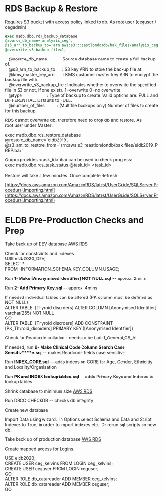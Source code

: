 
# RDS Backup & Restore  
Requires S3 bucket with access policy linked to db.
As root user (ceguser / cegadmin)
```sql
exec msdb.dbo.rds_backup_database  
@source_db_name='analysis_ceg',  
@s3_arn_to_backup_to='arn:aws:s3:::eastlondondb/bak_files/analysis_ceg.bak',  
@overwrite_s3_backup_file=1;
```
   @source_db_name           : Source database name to create a full backup of.  
   @s3_arn_to_backup_to      : S3 key ARN to store the backup file at.  
   @kms_master_key_arn       : KMS customer master key ARN to encrypt the backup file with.  
   @overwrite_s3_backup_file : Indicates whether to overwrite the specified file in S3 or not, if one exists. 1=overwrite 0=no overwrite  
   @type                     : Type of backup to create. Valid options are: FULL and DIFFERENTIAL. Defaults to FULL.  
   @number_of_files          : (Multifile backups only) Number of files to create for this backup.  

RDS cannot overwrite db, therefore need to drop db and restore. As root user under Master:  

exec msdb.dbo.rds_restore_database  
@restore_db_name='eldb2019',  
@s3_arn_to_restore_from='arn:aws:s3:::eastlondondb/bak_files/eldb2019_PREP.bak'

Output provides <task_id> that can be used to check progress:  
exec msdb.dbo.rds_task_status @task_id= <task_id>  
   
Restore will take a few minutes. Once complete Refresh  

[https://docs.aws.amazon.com/AmazonRDS/latest/UserGuide/SQLServer.Procedural.Importing.html](https://docs.aws.amazon.com/AmazonRDS/latest/UserGuide/SQLServer.Procedural.Importing.html)














# ELDB Pre-Production Checks and Prep

Take back up of DEV database [AWS RDS](https://qmulprod.sharepoint.com/sites/ClinicalEffectivenessGroupIPHS/IT%20%20Data%20Systems/AWS%20RDS.aspx)


Check for constraints and indexes  
USE eldb2020_DEV;  
SELECT *  
FROM   INFORMATION_SCHEMA.KEY_COLUMN_USAGE;  

Run **1- Make [Anonymised Identifier] NOT NULL.sql** -- approx. 2mins  

Run **2- Add Primary Key.sql** -- approx. 4mins  

If needed individual tables can be altered (PK column must be defined as NOT NULL)  
ALTER TABLE  [Thyroid disorders] ALTER COLUMN [Anonymised Identifier] varchar(255) NOT NULL  
GO  
ALTER TABLE  [Thyroid disorders] ADD CONSTRAINT [PK_Thyroid_disorders] PRIMARY KEY ([Anonymised Identifier])  

Check for Readcode collation - needs to be Latin1_General_CS_AI

If needed, run **9- Make Clinical Code Column Search Case Sensitiv****e.sql** -- makes Readcode fields case sensitive  

Run **INDEX_CORE.sql** -- adds indexs on CORE for Age, Gender, Ethnicitiy and Locality/Organisation

Run **PK and INDEX lookuptables.sql** -- adds Primary Keys and Indexes to lookup tables  

Shrink database to minimum size [AWS RDS](https://qmulprod.sharepoint.com/sites/ClinicalEffectivenessGroupIPHS/IT%20%20Data%20Systems/AWS%20RDS.aspx)  

Run DBCC CHECKDB -- checks db integrity  

Create new database

Import Data using wizard.  In Options select Schema and Data and Script Indexes to True, in order to import indexes etc.  Or rerun sql scripts on new db.

Take back up of production database [AWS RDS](https://qmulprod.sharepoint.com/sites/ClinicalEffectivenessGroupIPHS/IT%20%20Data%20Systems/AWS%20RDS.aspx)  

Create mapped access for Logins.

USE eldb2020;  
CREATE USER ceg_kelvins FROM LOGIN ceg_kelvins;  
CREATE USER ceguser FROM LOGIN ceguser;  
GO  
ALTER ROLE db_datareader ADD MEMBER ceg_kelvins;  
ALTER ROLE db_datareader ADD MEMBER ceguser;  
GO